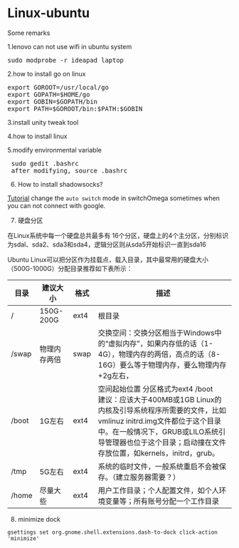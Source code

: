 # Linux-ubuntu
Some remarks


1.lenovo can not use wifi in ubuntu system
 <pre>sudo modprobe -r ideapad_laptop</pre>

2.how to install go on linux
<pre>export GOROOT=/usr/local/go
export GOPATH=$HOME/go
export GOBIN=$GOPATH/bin
export PATH=$GOROOT/bin:$PATH:$GOBIN
</pre>

3.install unity tweak tool

4.how to install linux

5.modify environmental variable
<pre> sudo gedit .bashrc 
 after modifying, source .bashrc</pre>
 
6. How to install shadowsocks?

[Tutorial](https://github.com/Billy1900/AWS-Shadowsocks)
change the `auto switch` mode in switchOmega sometimes when you can not connect with google.


7. 硬盘分区

在Linux系统中每一个硬盘总共最多有 16个分区，硬盘上的4个主分区，分别标识为sdal、sda2、sda3和sda4，逻辑分区则从sda5开始标识一直到sda16

Ubuntu Linux可以把分区作为挂载点，载入目录，其中最常用的硬盘大小（500G-1000G）分配目录推荐如下表所示：

|目录|	建议大小|	格式| 描述|
|----|-----|----|-----|
|/	|150G-200G	|ext4	|根目录|
|/swap	|物理内存两倍|	swap|	交换空间：交换分区相当于Windows中的“虚拟内存”，如果内存低的话（1-4G），物理内存的两倍，高点的话（8-16G）要么等于物理内存，要么物理内存+2g左右，|
|/boot	|1G左右	|ext4|	空间起始位置 分区格式为ext4 /boot  </br>建议：应该大于400MB或1GB Linux的内核及引导系统程序所需要的文件，比如 vmlinuz initrd.img文件都位于这个目录中。在一般情况下，GRUB或LILO系统引导管理器也位于这个目录；启动撞在文件存放位置，如kernels，initrd，grub。|
|/tmp	|5G左右	|ext4	|系统的临时文件，一般系统重启不会被保存。（建立服务器需要？）|
|/home	|尽量大些	|ext4|	用户工作目录；个人配置文件，如个人环境变量等；所有账号分配一个工作目录|


8. minimize dock

`gsettings set org.gnome.shell.extensions.dash-to-dock click-action 'minimize'`
